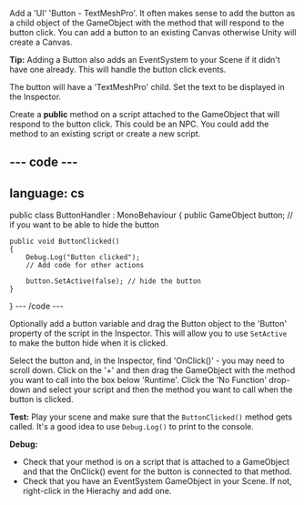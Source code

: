 
Add a 'UI' 'Button - TextMeshPro'. It often makes sense to add the button as a child object of the GameObject with the method that will respond to the button click.
You can add a button to an existing Canvas otherwise Unity will create a Canvas.

**Tip:** Adding a Button also adds an EventSystem to your Scene if it didn't have one already. This will handle the button click events. 

The button will have a 'TextMeshPro' child. Set the text to be displayed in the Inspector. 

Create a **public** method on a script attached to the GameObject that will respond to the button click. This could be an NPC. You could add the method to an existing script or create a new script.

--- code ---
---
language: cs
---
public class ButtonHandler : MonoBehaviour
{
    public GameObject button; // if you want to be able to hide the button

    public void ButtonClicked()
    {
        Debug.Log("Button clicked");
        // Add code for other actions
        
        button.SetActive(false); // hide the button
    }
}
--- /code ---

Optionally add a button variable and drag the Button object to the 'Button' property of the script in the Inspector. This will allow you to use `SetActive` to make the button hide when it is clicked. 

Select the button and, in the Inspector, find 'OnClick()' - you may need to scroll down. Click on the '+' and then drag the GameObject with the method you want to call into the box below 'Runtime'. Click the 'No Function' drop-down and select your script and then the method you want to call when the button is clicked. 

**Test:** Play your scene and make sure that the `ButtonClicked()` method gets called. It's a good idea to use `Debug.Log()` to print to the console. 

**Debug:** 

+ Check that your method is on a script that is attached to a GameObject and that the OnClick() event for the button is connected to that method. 
+ Check that you have an EventSystem GameObject in your Scene. If not, right-click in the Hierachy and add one. 

